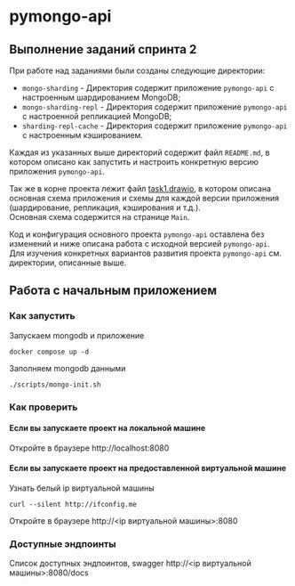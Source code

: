 # pymongo-api

## Выполнение заданий спринта 2

При работе над заданиями были созданы следующие директории:

- `mongo-sharding` - Директория содержит приложение `pymongo-api` с настроенным шардированием MongoDB;
- `mongo-sharding-repl` - Директория содержит приложение `pymongo-api` с настроенной репликацией MongoDB;
- `sharding-repl-cache` - Директория содержит приложение `pymongo-api` с настроенным кэшированием.

Каждая из указанных выше директорий содержит файл `README.md`, в котором описано как запустить и настроить конкретную версию приложения `pymongo-api`.

Так же в корне проекта лежит файл [task1.drawio](task1.drawio), в котором описана основная схема приложения и схемы для каждой версии приложения (шардирование, репликация, кэширования и т.д.).  
Основная схема содержится на странице `Main`.

Код и конфигурация основного проекта `pymongo-api` оставлена без изменений и ниже описана работа с исходной версией `pymongo-api`.  
Для изучения конкретных вариантов развития проекта `pymongo-api` см. директории, описанные выше.

## Работа с начальным приложением

### Как запустить

Запускаем mongodb и приложение

```shell
docker compose up -d
```

Заполняем mongodb данными

```shell
./scripts/mongo-init.sh
```

### Как проверить

#### Если вы запускаете проект на локальной машине

Откройте в браузере http://localhost:8080

#### Если вы запускаете проект на предоставленной виртуальной машине

Узнать белый ip виртуальной машины

```shell
curl --silent http://ifconfig.me
```

Откройте в браузере http://<ip виртуальной машины>:8080

### Доступные эндпоинты

Список доступных эндпоинтов, swagger http://<ip виртуальной машины>:8080/docs